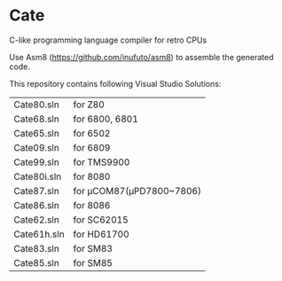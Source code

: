 Cate
===
C-like programming language compiler for retro CPUs

Use Asm8 (https://github.com/inufuto/asm8) to assemble the generated code.

This repository contains following Visual Studio Solutions:

|  |  |
| --- | --- |
|Cate80.sln|for Z80|
|Cate68.sln|for 6800, 6801|
|Cate65.sln|for 6502|
|Cate09.sln|for 6809|
|Cate99.sln|for TMS9900|
|Cate80i.sln|for 8080|
|Cate87.sln|for μCOM87(μPD7800~7806)|
|Cate86.sln|for 8086|
|Cate62.sln|for SC62015|
|Cate61h.sln|for HD61700|
|Cate83.sln|for SM83|
|Cate85.sln|for SM85|
